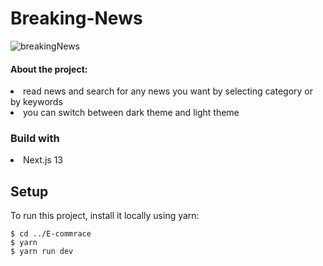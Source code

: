 # Breaking-News
![breakingNews](https://user-images.githubusercontent.com/96975519/232812757-0981e81b-796a-44fb-8102-8ce472aebcb8.png)

#### About the project:
<li> read news and search for any news you want by selecting category or by keywords
<li> you can switch between dark theme and light theme


### Build with
<li>Next.js 13

## Setup
To run this project, install it locally using yarn:

```
$ cd ../E-commrace
$ yarn
$ yarn run dev
```
